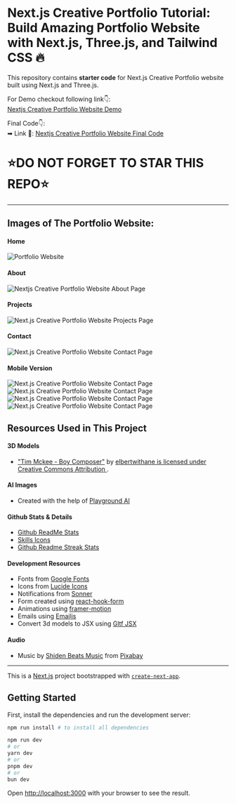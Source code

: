 # Next.js Creative Portfolio Tutorial: Build Amazing Portfolio Website with Next.js, Three.js, and Tailwind CSS 🔥

This repository contains **starter code** for Next.js Creative Portfolio website built using Next.js and Three.js. <br />

For Demo checkout following link👇: <br />
[Nextjs Creative Portfolio Website Demo](https://github.com/Koderkup/portfolio) <br />

Final Code👇: <br />
➡ Link 💚: [Nextjs Creative Portfolio Website Final Code](https://github.com/Koderkup/portfolio) <br />


# ⭐DO NOT FORGET TO STAR THIS REPO⭐
---

## Images of The Portfolio Website:

#### Home
![Portfolio Website](https://github.com/Koderkup/portfolio/blob/main/website%20images/Home-desktop.png)

#### About
![Nextjs Creative Portfolio Website About Page](https://github.com/Koderkup/portfolio/blob/main/website%20images/About-desktop-full.png)

#### Projects
![Next.js Creative Portfolio Website Projects Page](https://github.com/Koderkup/portfolio/blob/main/website%20images/Projects-desktop.png)

#### Contact
![Next.js Creative Portfolio Website Contact Page](https://github.com/Koderkup/portfolio/blob/main/website%20images/Contact-desktop.png)

#### Mobile Version
![Next.js Creative Portfolio Website Contact Page](https://github.com/Koderkup/portfolio/blob/main/website%20images/Home-mobile.png)
![Next.js Creative Portfolio Website Contact Page](https://github.com/Koderkup/portfolio/blob/main/website%20images/About-mobile.png)
![Next.js Creative Portfolio Website Contact Page](https://github.com/Koderkup/portfolio/blob/main/website%20images/Projects-mobile.png)
![Next.js Creative Portfolio Website Contact Page](https://github.com/Koderkup/portfolio/blob/main/website%20images/Contact-mobile.png)

## Resources Used in This Project

#### 3D Models

- ["Tim Mckee - Boy Composer"](https://skfb.ly/6YATu) by [elbertwithane is licensed under Creative Commons Attribution ](http://creativecommons.org/licenses/by/4.0/).

#### AI Images

- Created with the help of [Playground AI](https://playgroundai.com/)

#### Github Stats & Details

- [Github ReadMe Stats](https://github.com/anuraghazra/github-readme-stats)
- [Skills Icons](https://github.com/tandpfun/skill-icons)
- [Github Readme Streak Stats](https://github.com/denvercoder1/github-readme-streak-stats)

#### Development Resources

- Fonts from [Google Fonts](https://fonts.google.com/) <br />
- Icons from [Lucide Icons](https://lucide.dev/) <br />
- Notifications from [Sonner](https://sonner.emilkowal.ski/) <br />
- Form created using [react-hook-form](https://react-hook-form.com/) <br />
- Animations using [framer-motion](https://www.framer.com/motion/) <br />
- Emails using [Emailjs](https://www.emailjs.com/) <br />
- Convert 3d models to JSX using [Gltf JSX](https://github.com/pmndrs/gltfjsx)

#### Audio 

- Music by <a href="https://pixabay.com/users/shidenbeatsmusic-25676252/?utm_source=link-attribution&utm_medium=referral&utm_campaign=music&utm_content=20772">Shiden Beats Music</a> from <a href="https://pixabay.com/music//?utm_source=link-attribution&utm_medium=referral&utm_campaign=music&utm_content=20772">Pixabay</a>

---

This is a [Next.js](https://nextjs.org/) project bootstrapped with [`create-next-app`](https://github.com/vercel/next.js/tree/canary/packages/create-next-app).

## Getting Started

First, install the dependencies and run the development server:

```bash
npm run install # to install all dependencies

npm run dev
# or
yarn dev
# or
pnpm dev
# or
bun dev
```

Open [http://localhost:3000](http://localhost:3000) with your browser to see the result.
